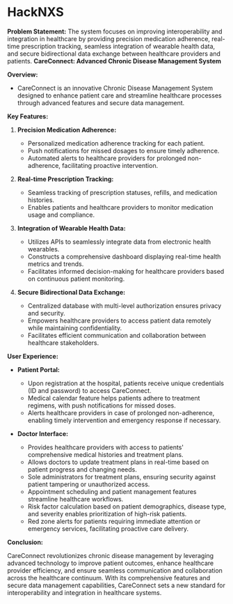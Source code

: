 # HackNXS

**Problem Statement:** The system focuses on improving interoperability and integration in healthcare by providing precision medication adherence, real-time prescription tracking, seamless integration of wearable health data, and secure bidirectional data exchange between healthcare providers and patients.
**CareConnect: Advanced Chronic Disease Management System**

**Overview:**
- CareConnect is an innovative Chronic Disease Management System designed to enhance patient care and streamline healthcare processes through advanced features and secure data management.

**Key Features:**

1. **Precision Medication Adherence:**
   - Personalized medication adherence tracking for each patient.
   - Push notifications for missed dosages to ensure timely adherence.
   - Automated alerts to healthcare providers for prolonged non-adherence, facilitating proactive intervention.

2. **Real-time Prescription Tracking:**
   - Seamless tracking of prescription statuses, refills, and medication histories.
   - Enables patients and healthcare providers to monitor medication usage and compliance.

3. **Integration of Wearable Health Data:**
   - Utilizes APIs to seamlessly integrate data from electronic health wearables.
   - Constructs a comprehensive dashboard displaying real-time health metrics and trends.
   - Facilitates informed decision-making for healthcare providers based on continuous patient monitoring.

4. **Secure Bidirectional Data Exchange:**
   - Centralized database with multi-level authorization ensures privacy and security.
   - Empowers healthcare providers to access patient data remotely while maintaining confidentiality.
   - Facilitates efficient communication and collaboration between healthcare stakeholders.

**User Experience:**

- **Patient Portal:**
  - Upon registration at the hospital, patients receive unique credentials (ID and password) to access CareConnect.
  - Medical calendar feature helps patients adhere to treatment regimens, with push notifications for missed doses.
  - Alerts healthcare providers in case of prolonged non-adherence, enabling timely intervention and emergency response if necessary.

- **Doctor Interface:**
  - Provides healthcare providers with access to patients' comprehensive medical histories and treatment plans.
  - Allows doctors to update treatment plans in real-time based on patient progress and changing needs.
  - Sole administrators for treatment plans, ensuring security against patient tampering or unauthorized access.
  - Appointment scheduling and patient management features streamline healthcare workflows.
  - Risk factor calculation based on patient demographics, disease type, and severity enables prioritization of high-risk patients.
  - Red zone alerts for patients requiring immediate attention or emergency services, facilitating proactive care delivery.

**Conclusion:**

CareConnect revolutionizes chronic disease management by leveraging advanced technology to improve patient outcomes, enhance healthcare provider efficiency, and ensure seamless communication and collaboration across the healthcare continuum. With its comprehensive features and secure data management capabilities, CareConnect sets a new standard for interoperability and integration in healthcare systems.
